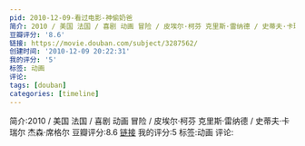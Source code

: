 ```yaml
---
pid: 2010-12-09-看过电影-神偷奶爸
简介: 2010 / 美国 法国 / 喜剧 动画 冒险 / 皮埃尔·柯芬 克里斯·雷纳德 / 史蒂夫·卡瑞尔 杰森·席格尔
豆瓣评分: '8.6'
链接: https://movie.douban.com/subject/3287562/
创建时间: '2010-12-09 20:22:31'
我的评分: '5'
标签: 动画
评论:
tags: [douban]
categories: [timeline]
---
```

简介:2010 / 美国 法国 / 喜剧 动画 冒险 / 皮埃尔·柯芬 克里斯·雷纳德 / 史蒂夫·卡瑞尔 杰森·席格尔
豆瓣评分:8.6
[链接](https://movie.douban.com/subject/3287562/)
我的评分:5
标签:动画
评论:
